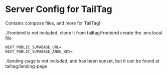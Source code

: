# Server Config for TailTag

Contains compose files, and more for TailTag!

./frontend is not included, clone it from tailtag/frontend
create the .env.local file

```ìni
NEXT_PUBLIC_SUPABASE_URL=
NEXT_PUBLIC_SUPABASE_ANON_KEY=
```

./landing-page is not included, and has been sunset, but it can be found at tailtag/landing-page
